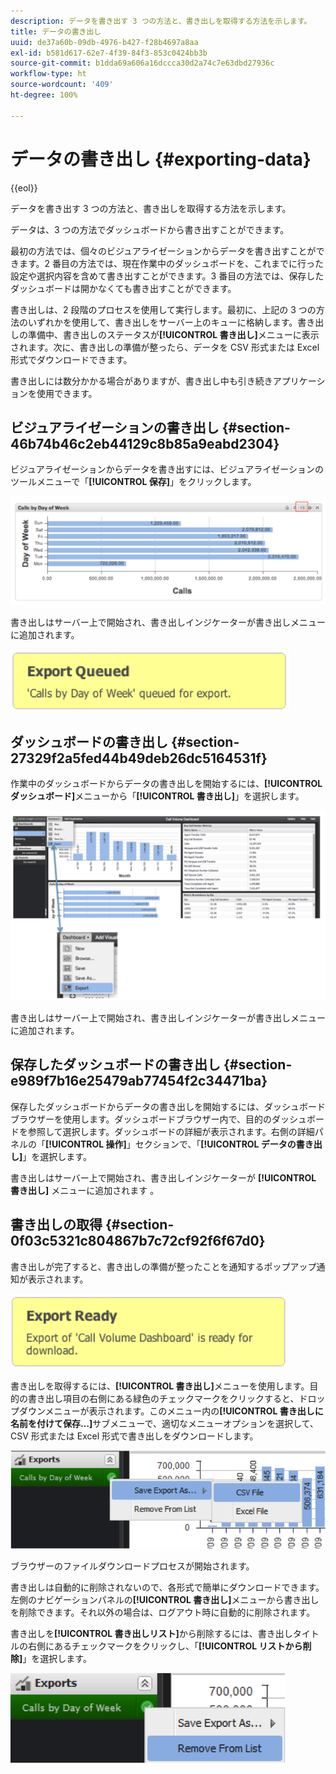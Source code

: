 ```yaml
---
description: データを書き出す 3 つの方法と、書き出しを取得する方法を示します。
title: データの書き出し
uuid: de37a60b-09db-4976-b427-f28b4697a8aa
exl-id: b581d617-62e7-4f39-84f3-853c0424bb3b
source-git-commit: b1dda69a606a16dccca30d2a74c7e63dbd27936c
workflow-type: ht
source-wordcount: '409'
ht-degree: 100%

---
```


# データの書き出し {#exporting-data}

{{eol}}

データを書き出す 3 つの方法と、書き出しを取得する方法を示します。

データは、3 つの方法でダッシュボードから書き出すことができます。

最初の方法では、個々のビジュアライゼーションからデータを書き出すことができます。2 番目の方法では、現在作業中のダッシュボードを、これまでに行った設定や選択内容を含めて書き出すことができます。3 番目の方法では、保存したダッシュボードは開かなくても書き出すことができます。

書き出しは、2 段階のプロセスを使用して実行します。最初に、上記の 3 つの方法のいずれかを使用して、書き出しをサーバー上のキューに格納します。書き出しの準備中、書き出しのステータスが&#x200B;**[!UICONTROL 書き出し]**&#x200B;メニューに表示されます。次に、書き出しの準備が整ったら、データを CSV 形式または Excel 形式でダウンロードできます。

書き出しには数分かかる場合がありますが、書き出し中も引き続きアプリケーションを使用できます。

## ビジュアライゼーションの書き出し {#section-46b74b46c2eb44129c8b85a9eabd2304}

ビジュアライゼーションからデータを書き出すには、ビジュアライゼーションのツールメニューで「**[!UICONTROL 保存]**」をクリックします。

![](assets/export_visual.png)

書き出しはサーバー上で開始され、書き出しインジケーターが書き出しメニューに追加されます。

![](assets/export_queued.png)

## ダッシュボードの書き出し {#section-27329f2a5fed44b49deb26dc5164531f}

作業中のダッシュボードからデータの書き出しを開始するには、**[!UICONTROL ダッシュボード]**&#x200B;メニューから「**[!UICONTROL 書き出し]**」を選択します。

![](assets/export_dashboard.png)

書き出しはサーバー上で開始され、書き出しインジケーターが書き出しメニューに追加されます。

## 保存したダッシュボードの書き出し {#section-e989f7b16e25479ab77454f2c34471ba}

保存したダッシュボードからデータの書き出しを開始するには、ダッシュボードブラウザーを使用します。ダッシュボードブラウザー内で、目的のダッシュボードを参照して選択します。ダッシュボードの詳細が表示されます。右側の詳細パネルの「**[!UICONTROL 操作]**」セクションで、「**[!UICONTROL データの書き出し]**」を選択します。

書き出しはサーバー上で開始され、書き出しインジケーターが **[!UICONTROL 書き出し]** メニューに追加されます
。

## 書き出しの取得 {#section-0f03c5321c804867b7c72cf92f6f67d0}

書き出しが完了すると、書き出しの準備が整ったことを通知するポップアップ通知が表示されます。

![](assets/export_ready.png)

書き出しを取得するには、**[!UICONTROL 書き出し]**&#x200B;メニューを使用します。目的の書き出し項目の右側にある緑色のチェックマークをクリックすると、ドロップダウンメニューが表示されます。このメニュー内の&#x200B;**[!UICONTROL 書き出しに名前を付けて保存…]**&#x200B;サブメニューで、適切なメニューオプションを選択して、CSV 形式または Excel 形式で書き出しをダウンロードします。

![](assets/export_save_as.png)

ブラウザーのファイルダウンロードプロセスが開始されます。

書き出しは自動的に削除されないので、各形式で簡単にダウンロードできます。左側のナビゲーションパネルの&#x200B;**[!UICONTROL 書き出し]**&#x200B;メニューから書き出しを削除できます。それ以外の場合は、ログアウト時に自動的に削除されます。

書き出しを&#x200B;**[!UICONTROL 書き出しリスト]**&#x200B;から削除するには、書き出しタイトルの右側にあるチェックマークをクリックし、「**[!UICONTROL リストから削除]**」を選択します。

![](assets/export_remove_from_list.png)
